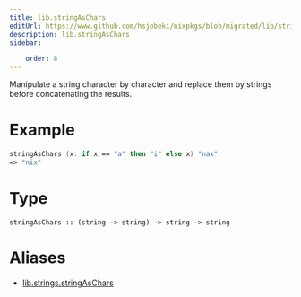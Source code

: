 ```yaml
---
title: lib.stringAsChars
editUrl: https://www.github.com/hsjobeki/nixpkgs/blob/migrated/lib/strings.nix#L509C5
description: lib.stringAsChars
sidebar:

    order: 8
---
```


Manipulate a string character by character and replace them by
strings before concatenating the results.

# Example

```nix
stringAsChars (x: if x == "a" then "i" else x) "nax"
=> "nix"
```

# Type

```
stringAsChars :: (string -> string) -> string -> string
```


# Aliases

- [lib.strings.stringAsChars](/nix-doc-comments/reference/lib/strings/lib-strings-stringaschars)



